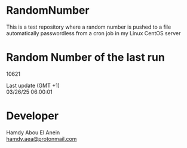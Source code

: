 # RandomNumber    
This is a test repository where a random number is pushed to a file automatically passwordless from a cron job in my Linux CentOS server    
# Random Number of the last run   
10621
      
Last update (GMT +1)    
03/26/25 06:00:01
# Developer    
Hamdy Abou El Anein   
hamdy.aea@protonmail.com
